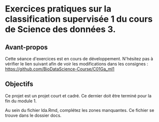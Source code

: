 # Exercices pratiques sur la classification supervisée 1 du cours de Science des données 3.

## Avant-propos

Cette séance d'exercices est en cours de développement. N'hésitez pas à vérifier le lien suivant afin de voir les modifications dans les consignes : https://github.com/BioDataScience-Course/C01Ga_ml1

## Objectifs

Ce projet est un projet court et cadré. Ce dernier doit être terminé pour la fin du module 1.

Au sein du fichier lda.Rmd, complétez les zones manquantes. Ce fichier se trouve dans le dossier docs.
